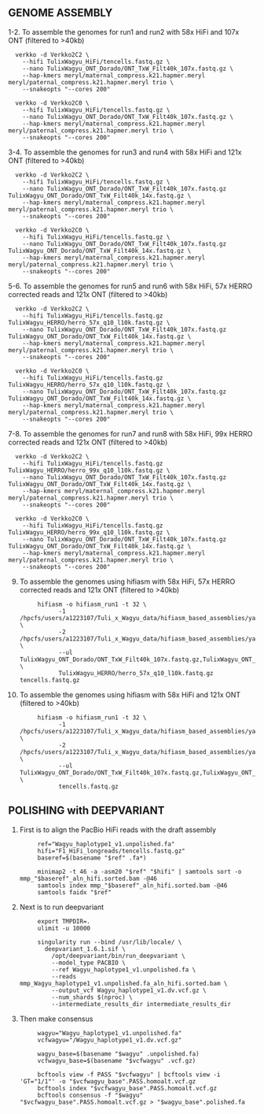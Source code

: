## GENOME ASSEMBLY

1-2. To assemble the genomes for run1 and run2 with 58x HiFi and 107x ONT (filtered to >40kb)

      verkko -d Verkko2C2 \
        --hifi TulixWagyu_HiFi/tencells.fastq.gz \
        --nano TulixWagyu_ONT_Dorado/ONT_TxW_Filt40k_107x.fastq.gz \
        --hap-kmers meryl/maternal_compress.k21.hapmer.meryl meryl/paternal_compress.k21.hapmer.meryl trio \
        --snakeopts "--cores 200"

      verkko -d Verkko2C0 \
        --hifi TulixWagyu_HiFi/tencells.fastq.gz \
        --nano TulixWagyu_ONT_Dorado/ONT_TxW_Filt40k_107x.fastq.gz \
        --hap-kmers meryl/maternal_compress.k21.hapmer.meryl meryl/paternal_compress.k21.hapmer.meryl trio \
        --snakeopts "--cores 200"

3-4. To assemble the genomes for run3 and run4 with 58x HiFi and 121x ONT (filtered to >40kb)

      verkko -d Verkko2C2 \
        --hifi TulixWagyu_HiFi/tencells.fastq.gz \
        --nano TulixWagyu_ONT_Dorado/ONT_TxW_Filt40k_107x.fastq.gz TulixWagyu_ONT_Dorado/ONT_TxW_Filt40k_14x.fastq.gz \
        --hap-kmers meryl/maternal_compress.k21.hapmer.meryl meryl/paternal_compress.k21.hapmer.meryl trio \
        --snakeopts "--cores 200"

      verkko -d Verkko2C0 \
        --hifi TulixWagyu_HiFi/tencells.fastq.gz \
        --nano TulixWagyu_ONT_Dorado/ONT_TxW_Filt40k_107x.fastq.gz TulixWagyu_ONT_Dorado/ONT_TxW_Filt40k_14x.fastq.gz \
        --hap-kmers meryl/maternal_compress.k21.hapmer.meryl meryl/paternal_compress.k21.hapmer.meryl trio \
        --snakeopts "--cores 200"

5-6. To assemble the genomes for run5 and run6 with 58x HiFi, 57x HERRO corrected reads and 121x ONT (filtered to >40kb)

      verkko -d Verkko2C2 \
        --hifi TulixWagyu_HiFi/tencells.fastq.gz TulixWagyu_HERRO/herro_57x_q10_l10k.fastq.gz \
        --nano TulixWagyu_ONT_Dorado/ONT_TxW_Filt40k_107x.fastq.gz TulixWagyu_ONT_Dorado/ONT_TxW_Filt40k_14x.fastq.gz \
        --hap-kmers meryl/maternal_compress.k21.hapmer.meryl meryl/paternal_compress.k21.hapmer.meryl trio \
        --snakeopts "--cores 200"

      verkko -d Verkko2C0 \
        --hifi TulixWagyu_HiFi/tencells.fastq.gz TulixWagyu_HERRO/herro_57x_q10_l10k.fastq.gz \
        --nano TulixWagyu_ONT_Dorado/ONT_TxW_Filt40k_107x.fastq.gz TulixWagyu_ONT_Dorado/ONT_TxW_Filt40k_14x.fastq.gz \
        --hap-kmers meryl/maternal_compress.k21.hapmer.meryl meryl/paternal_compress.k21.hapmer.meryl trio \
        --snakeopts "--cores 200"

7-8. To assemble the genomes for run7 and run8 with 58x HiFi, 99x HERRO corrected reads and 121x ONT (filtered to >40kb)

      verkko -d Verkko2C2 \
        --hifi TulixWagyu_HiFi/tencells.fastq.gz TulixWagyu_HERRO/herro_99x_q10_l10k.fastq.gz \
        --nano TulixWagyu_ONT_Dorado/ONT_TxW_Filt40k_107x.fastq.gz TulixWagyu_ONT_Dorado/ONT_TxW_Filt40k_14x.fastq.gz \
        --hap-kmers meryl/maternal_compress.k21.hapmer.meryl meryl/paternal_compress.k21.hapmer.meryl trio \
        --snakeopts "--cores 200"

      verkko -d Verkko2C0 \
        --hifi TulixWagyu_HiFi/tencells.fastq.gz TulixWagyu_HERRO/herro_99x_q10_l10k.fastq.gz \
        --nano TulixWagyu_ONT_Dorado/ONT_TxW_Filt40k_107x.fastq.gz TulixWagyu_ONT_Dorado/ONT_TxW_Filt40k_14x.fastq.gz \
        --hap-kmers meryl/maternal_compress.k21.hapmer.meryl meryl/paternal_compress.k21.hapmer.meryl trio \
        --snakeopts "--cores 200"

9. To assemble the genomes using hifiasm with 58x HiFi, 57x HERRO corrected reads and 121x ONT (filtered to >40kb)

            hifiasm -o hifiasm_run1 -t 32 \
                  -1 /hpcfs/users/a1223107/Tuli_x_Wagyu_data/hifiasm_based_assemblies/yak_file/pat.yak \
                  -2 /hpcfs/users/a1223107/Tuli_x_Wagyu_data/hifiasm_based_assemblies/yak_file/mat.yak \
                  --ul TulixWagyu_ONT_Dorado/ONT_TxW_Filt40k_107x.fastq.gz,TulixWagyu_ONT_Dorado/ONT_TxW_Filt40k_14x.fastq.gz \
                  TulixWagyu_HERRO/herro_57x_q10_l10k.fastq.gz tencells.fastq.gz

9. To assemble the genomes using hifiasm with 58x HiFi and 121x ONT (filtered to >40kb)

            hifiasm -o hifiasm_run1 -t 32 \
                  -1 /hpcfs/users/a1223107/Tuli_x_Wagyu_data/hifiasm_based_assemblies/yak_file/pat.yak \
                  -2 /hpcfs/users/a1223107/Tuli_x_Wagyu_data/hifiasm_based_assemblies/yak_file/mat.yak \
                  --ul TulixWagyu_ONT_Dorado/ONT_TxW_Filt40k_107x.fastq.gz,TulixWagyu_ONT_Dorado/ONT_TxW_Filt40k_14x.fastq.gz \
                  tencells.fastq.gz

## POLISHING with DEEPVARIANT

1. First is to align the PacBio HiFi reads with the draft assembly

            ref="Wagyu_haplotype1_v1.unpolished.fa"
            hifi="F1_HiFi_longreads/tencells.fastq.gz"
            baseref=$(basename "$ref" .fa*)
            
            minimap2 -t 46 -a -asm20 "$ref" "$hifi" | samtools sort -o mmp_"$baseref"_aln_hifi.sorted.bam -@46
            samtools index mmp_"$baseref"_aln_hifi.sorted.bam -@46
            samtools faidx "$ref"

2. Next is to run deepvariant

            export TMPDIR=.
            ulimit -u 10000
            
            singularity run --bind /usr/lib/locale/ \
              deepvariant_1.6.1.sif \
                /opt/deepvariant/bin/run_deepvariant \
                --model_type PACBIO \
                --ref Wagyu_haplotype1_v1.unpolished.fa \
                --reads mmp_Wagyu_haplotype1_v1.unpolished.fa_aln_hifi.sorted.bam \
                --output_vcf Wagyu_haplotype1_v1.dv.vcf.gz \
                --num_shards $(nproc) \
                --intermediate_results_dir intermediate_results_dir

3. Then make consensus

            wagyu="Wagyu_haplotype1_v1.unpolished.fa"
            vcfwagyu="/Wagyu_haplotype1_v1.dv.vcf.gz"
            
            wagyu_base=$(basename "$wagyu" .unpolished.fa)
            vcfwagyu_base=$(basename "$vcfwagyu" .vcf.gz)
            
            bcftools view -f PASS "$vcfwagyu" | bcftools view -i 'GT="1/1"' -o "$vcfwagyu_base".PASS.homoalt.vcf.gz
            bcftools index "$vcfwagyu_base".PASS.homoalt.vcf.gz
            bcftools consensus -f "$wagyu" "$vcfwagyu_base".PASS.homoalt.vcf.gz > "$wagyu_base".polished.fa
